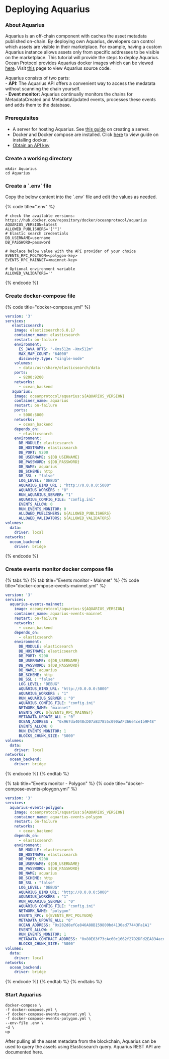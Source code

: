 # Deploying Aquarius

### About Aquarius

Aquarius is an off-chain component with caches the asset metadata published on-chain. By deploying own Aquarius, developers can control which assets are visible in their marketplace. For example, having a custom Aquarius instance allows assets only from specific addresses to be visible on the marketplace. This tutorial will provide the steps to deploy Aquarius. Ocean Protocol provides Aquarius docker images which can be viewed [here](https://hub.docker.com/r/oceanprotocol/aquarius/tags). Visit [this](https://github.com/oceanprotocol/aquarius) page to view Aquarius source code.

Aquarius consists of two parts:\
\- **API:** The Aquarius API offers a convenient way to access the medatata without scanning the chain yourself.\
\- **Event monitor:** Aquarius continually monitors the chains for MetadataCreated and MetadataUpdated events, processes these events and adds them to the database.

### Prerequisites

* A server for hosting Aquarius. See [this guide](setup-server.md) on creating a server.
* Docker and Docker compose are installed. Click [here](https://docs.docker.com/engine/install/) to view guide on installing docker.
* [Obtain an API key](../using-ocean-libraries/configuration.md#obtaining-api-key-for-ethereum-node-provider)

### Create a working directory

```
mkdir Aquarius
cd Aquarius
```

### Create a \`.env\` file

Copy the below content into the \`.env\` file and edit the values as needed.

{% code title=".env" %}
```
# check the available versions: https://hub.docker.com/repository/docker/oceanprotocol/aquarius
AQUARIUS_VERSION=latest
ALLOWED_PUBLISHERS='[""]'
# Elastic search credentials
DB_USERNAME=username
DB_PASSWORD=password

# Replace below value with the API provider of your choice
EVENTS_RPC_POLYGON=<polygon-key>
EVENTS_RPC_MAINNET=<mainnet-key>

# Optional environment variable
ALLOWED_VALIDATORS='' 
```
{% endcode %}

### Create docker-compose file

{% code title="docker-compose.yml" %}
```yaml
version: '3'
services:
   elasticsearch:
    image: elasticsearch:6.8.17
    container_name: elasticsearch
    restart: on-failure
    environment:
      ES_JAVA_OPTS: "-Xms512m -Xmx512m"
      MAX_MAP_COUNT: "64000"
      discovery.type: "single-node"
    volumes:
      - data:/usr/share/elasticsearch/data
    ports:
      - 9200:9200
    networks:
      - ocean_backend
   aquarius:
    image: oceanprotocol/aquarius:${AQUARIUS_VERSION}
    container_name: aquarius
    restart: on-failure
    ports:
      - 5000:5000
    networks:
      - ocean_backend
    depends_on:
      - elasticsearch
    environment:
      DB_MODULE: elasticsearch
      DB_HOSTNAME: elasticsearch
      DB_PORT: 9200
      DB_USERNAME: ${DB_USERNAME}
      DB_PASSWORD: ${DB_PASSWORD}
      DB_NAME: aquarius
      DB_SCHEME: http
      DB_SSL : "false"
      LOG_LEVEL: "DEBUG"
      AQUARIUS_BIND_URL : "http://0.0.0.0:5000"
      AQUARIUS_WORKERS : "8"
      RUN_AQUARIUS_SERVER: "1"
      AQUARIUS_CONFIG_FILE: "config.ini"
      EVENTS_ALLOW: 0
      RUN_EVENTS_MONITOR: 0
      ALLOWED_PUBLISHERS: ${ALLOWED_PUBLISHERS}
      ALLOWED_VALIDATORS: ${ALLOWED_VALIDATORS}
volumes:
  data:
    driver: local
networks:
  ocean_backend:
    driver: bridge
```
{% endcode %}

### Create events monitor docker compose file

{% tabs %}
{% tab title="Events monitor - Mainnet" %}
{% code title="docker-compose-events-mainnet.yml" %}
```yaml
version: '3'
services:
  aquarius-events-mainnet:     
    image: oceanprotocol/aquarius:${AQUARIUS_VERSION}
    container_name: aquarius-events-mainnet
    restart: on-failure
    networks:
      - ocean_backend
    depends_on:
      - elasticsearch
    environment:
      DB_MODULE: elasticsearch
      DB_HOSTNAME: elasticsearch
      DB_PORT: 9200
      DB_USERNAME: ${DB_USERNAME}
      DB_PASSWORD: ${DB_PASSWORD}
      DB_NAME: aquarius
      DB_SCHEME: http
      DB_SSL : "false"
      LOG_LEVEL: "DEBUG"
      AQUARIUS_BIND_URL: "http://0.0.0.0:5000"
      AQUARIUS_WORKERS : "1"
      RUN_AQUARIUS_SERVER : "0"
      AQUARIUS_CONFIG_FILE: "config.ini"
      NETWORK_NAME: "mainnet"
      EVENTS_RPC: ${EVENTS_RPC_MAINNET}
      METADATA_UPDATE_ALL : "0"
      OCEAN_ADDRESS :  "0x967da4048cD07aB37855c090aAF366e4ce1b9F48"
      EVENTS_ALLOW: 0
      RUN_EVENTS_MONITOR: 1
      BLOCKS_CHUNK_SIZE: "5000"
volumes:
  data:
    driver: local
networks:
  ocean_backend:
    driver: bridge
```
{% endcode %}
{% endtab %}

{% tab title="Events monitor - Polygon" %}
{% code title="docker-compose-events-ploygon.yml" %}
```yaml
version: '3'
services:
  aquarius-events-polygon:     
    image: oceanprotocol/aquarius:${AQUARIUS_VERSION}
    container_name: aquarius-events-polygon
    restart: on-failure
    networks:
      - ocean_backend
    depends_on:
      - elasticsearch
    environment:
      DB_MODULE: elasticsearch
      DB_HOSTNAME: elasticsearch
      DB_PORT: 9200
      DB_USERNAME: ${DB_USERNAME}
      DB_PASSWORD: ${DB_PASSWORD}
      DB_NAME: aquarius
      DB_SCHEME: http
      DB_SSL : "false"
      LOG_LEVEL: "DEBUG"
      AQUARIUS_BIND_URL: "http://0.0.0.0:5000"
      AQUARIUS_WORKERS : "1"
      RUN_AQUARIUS_SERVER : "0"
      AQUARIUS_CONFIG_FILE: "config.ini"
      NETWORK_NAME: "polygon"
      EVENTS_RPC: ${EVENTS_RPC_POLYGON}
      METADATA_UPDATE_ALL: "0"
      OCEAN_ADDRESS: "0x282d8efCe846A88B159800bd4130ad77443Fa1A1"
      EVENTS_ALLOW: 0
      RUN_EVENTS_MONITOR: 1
      METADATA_CONTRACT_ADDRESS: "0x80E63f73cAc60c1662f27D2DFd2EA834acddBaa8"
      BLOCKS_CHUNK_SIZE: "5000"
volumes:
  data:
    driver: local
networks:
  ocean_backend:
    driver: bridge
```
{% endcode %}
{% endtab %}
{% endtabs %}

### Start Aquarius

```
docker-compose \
-f docker-compose.yml \
-f docker-compose-events-mainnet.yml \
-f docker-compose-events-polygon.yml \
--env-file .env \
-d \
up
```

After pulling all the asset metadata from the blockchain, Aquarius can be used to query the assets using Elasticsearch query. Aquarius REST API are documented here.
